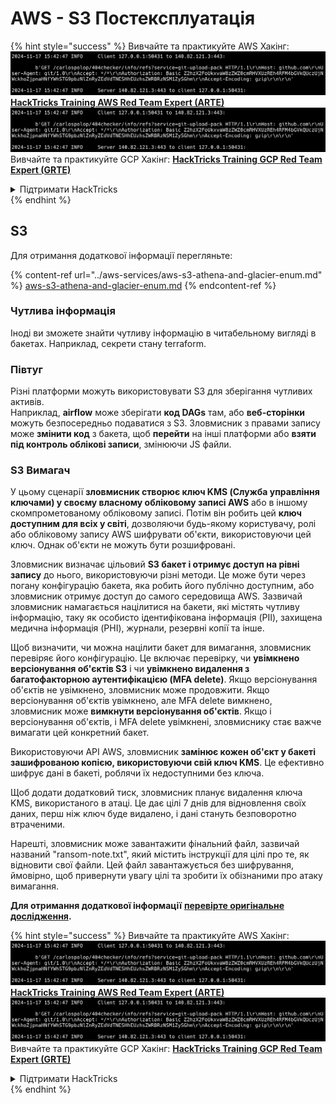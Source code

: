 # AWS - S3 Постексплуатація

{% hint style="success" %}
Вивчайте та практикуйте AWS Хакінг:<img src="../../../.gitbook/assets/image (1).png" alt="" data-size="line">[**HackTricks Training AWS Red Team Expert (ARTE)**](https://training.hacktricks.xyz/courses/arte)<img src="../../../.gitbook/assets/image (1).png" alt="" data-size="line">\
Вивчайте та практикуйте GCP Хакінг: <img src="../../../.gitbook/assets/image (2).png" alt="" data-size="line">[**HackTricks Training GCP Red Team Expert (GRTE)**<img src="../../../.gitbook/assets/image (2).png" alt="" data-size="line">](https://training.hacktricks.xyz/courses/grte)

<details>

<summary>Підтримати HackTricks</summary>

* Перевірте [**плани підписки**](https://github.com/sponsors/carlospolop)!
* **Приєднуйтесь до** 💬 [**групи Discord**](https://discord.gg/hRep4RUj7f) або [**групи Telegram**](https://t.me/peass) або **слідкуйте** за нами в **Twitter** 🐦 [**@hacktricks\_live**](https://twitter.com/hacktricks\_live)**.**
* **Діліться хакерськими трюками, надсилаючи PR до** [**HackTricks**](https://github.com/carlospolop/hacktricks) та [**HackTricks Cloud**](https://github.com/carlospolop/hacktricks-cloud) репозиторіїв на GitHub.

</details>
{% endhint %}

## S3

Для отримання додаткової інформації перегляньте:

{% content-ref url="../aws-services/aws-s3-athena-and-glacier-enum.md" %}
[aws-s3-athena-and-glacier-enum.md](../aws-services/aws-s3-athena-and-glacier-enum.md)
{% endcontent-ref %}

### Чутлива інформація

Іноді ви зможете знайти чутливу інформацію в читабельному вигляді в бакетах. Наприклад, секрети стану terraform.

### Півтуг

Різні платформи можуть використовувати S3 для зберігання чутливих активів.\
Наприклад, **airflow** може зберігати **код DAGs** там, або **веб-сторінки** можуть безпосередньо подаватися з S3. Зловмисник з правами запису може **змінити код** з бакета, щоб **перейти** на інші платформи або **взяти під контроль облікові записи**, змінюючи JS файли.

### S3 Вимагач

У цьому сценарії **зловмисник створює ключ KMS (Служба управління ключами) у своєму власному обліковому записі AWS** або в іншому скомпрометованому обліковому записі. Потім він робить цей **ключ доступним для всіх у світі**, дозволяючи будь-якому користувачу, ролі або обліковому запису AWS шифрувати об'єкти, використовуючи цей ключ. Однак об'єкти не можуть бути розшифровані.

Зловмисник визначає цільовий **S3 бакет і отримує доступ на рівні запису** до нього, використовуючи різні методи. Це може бути через погану конфігурацію бакета, яка робить його публічно доступним, або зловмисник отримує доступ до самого середовища AWS. Зазвичай зловмисник намагається націлитися на бакети, які містять чутливу інформацію, таку як особисто ідентифікована інформація (PII), захищена медична інформація (PHI), журнали, резервні копії та інше.

Щоб визначити, чи можна націлити бакет для вимагання, зловмисник перевіряє його конфігурацію. Це включає перевірку, чи **увімкнено версіонування об'єктів S3** і чи **увімкнено видалення з багатофакторною аутентифікацією (MFA delete)**. Якщо версіонування об'єктів не увімкнено, зловмисник може продовжити. Якщо версіонування об'єктів увімкнено, але MFA delete вимкнено, зловмисник може **вимкнути версіонування об'єктів**. Якщо і версіонування об'єктів, і MFA delete увімкнені, зловмиснику стає важче вимагати цей конкретний бакет.

Використовуючи API AWS, зловмисник **замінює кожен об'єкт у бакеті зашифрованою копією, використовуючи свій ключ KMS**. Це ефективно шифрує дані в бакеті, роблячи їх недоступними без ключа.

Щоб додати додатковий тиск, зловмисник планує видалення ключа KMS, використаного в атаці. Це дає цілі 7 днів для відновлення своїх даних, перш ніж ключ буде видалено, і дані стануть безповоротно втраченими.

Нарешті, зловмисник може завантажити фінальний файл, зазвичай названий "ransom-note.txt", який містить інструкції для цілі про те, як відновити свої файли. Цей файл завантажується без шифрування, ймовірно, щоб привернути увагу цілі та зробити їх обізнаними про атаку вимагання.

**Для отримання додаткової інформації** [**перевірте оригінальне дослідження**](https://rhinosecuritylabs.com/aws/s3-ransomware-part-1-attack-vector/)**.**

{% hint style="success" %}
Вивчайте та практикуйте AWS Хакінг:<img src="../../../.gitbook/assets/image (1).png" alt="" data-size="line">[**HackTricks Training AWS Red Team Expert (ARTE)**](https://training.hacktricks.xyz/courses/arte)<img src="../../../.gitbook/assets/image (1).png" alt="" data-size="line">\
Вивчайте та практикуйте GCP Хакінг: <img src="../../../.gitbook/assets/image (2).png" alt="" data-size="line">[**HackTricks Training GCP Red Team Expert (GRTE)**<img src="../../../.gitbook/assets/image (2).png" alt="" data-size="line">](https://training.hacktricks.xyz/courses/grte)

<details>

<summary>Підтримати HackTricks</summary>

* Перевірте [**плани підписки**](https://github.com/sponsors/carlospolop)!
* **Приєднуйтесь до** 💬 [**групи Discord**](https://discord.gg/hRep4RUj7f) або [**групи Telegram**](https://t.me/peass) або **слідкуйте** за нами в **Twitter** 🐦 [**@hacktricks\_live**](https://twitter.com/hacktricks\_live)**.**
* **Діліться хакерськими трюками, надсилаючи PR до** [**HackTricks**](https://github.com/carlospolop/hacktricks) та [**HackTricks Cloud**](https://github.com/carlospolop/hacktricks-cloud) репозиторіїв на GitHub.

</details>
{% endhint %}
